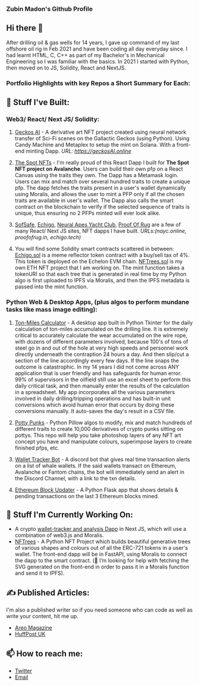 ### Zubin Madon's Github Profile

## Hi there 👋
After drilling oil & gas wells for 14 years, I gave up command of my last offshore oil rig in Feb 2021 and have been coding all day everyday since. I had learnt HTML, C, C++ as part of my Bachelor's in Mechanical Engineering so I was familiar with the basics. In 2021 I started with Python, then moved on to JS, Solidity, React and NextJS.

### Portfolio Highlights with key Repos a Short Summary for Each:

## 🔭 Stuff I've Built:
### Web3/ React/ Next JS/ Solidity:

1. [Geckos AI](https://github.com/zubin-madon/GeckosAI) - A derivative art NFT project created using neural network transfer of Sci-Fi scenes on the Gallactic Geckos (using Python). Using Candy Machine and Metaplex to setup the mint on Solana. With a front-end minting Dapp. *URL: https://geckosAI.online*

2. [The Spot NFTs](https://github.com/zubin-madon/spot-nft-dapp) - I'm really proud of this React Dapp I built for **The Spot NFT project on Avalanche**. Users can build their own pfp on a React Canvas using the traits they own. The Dapp has a Metamask login. Users can mix and match over several hundred traits to create a unique pfp. The dapp fetches the traits present in a user's wallet dynamically using Moralis, and allows the user to mint a PFP only if all the chosen traits are available in user's wallet. The Dapp also calls the smart contract on the blockchain to verify if the selected sequence of traits is unique, thus ensuring no 2 PFPs minted will ever look alike.

3. [SofSafe](https://github.com/zubin-madon/sofsafe), [Echigo](https://github.com/zubin-madon/echigo), [Neural Apes Yacht Club](https://github.com/zubin-madon/nayc), [Proof Of Rug](https://github.com/zubin-madon/ProofOfRug) are a few of many React/ Next JS sites, NFT dapps I have built. 
*URLs:(nayc.online, proofofrug.in, echigo.tech)*

4. You will find some Solidity smart contracts scattered in between: [Echigo.sol](https://gist.github.com/zubin-madon/1148e2934956e59bf7c98504f0dac6ea) is a meme reflector token contract with a buy/sell tax of 4%. This token is deployed on the Echelon EVM chain. [NFTrees.sol](https://github.com/zubin-madon/NFTrees/blob/main/contracts/trees_final.sol) is my own ETH NFT project that I am working on. The mint function takes a tokenURI so that each tree that is generated in real time by my Python algo is first uploaded to IPFS via Moralis, and then the IPFS metadata is passed into the mint function.

### Python Web & Desktop Apps, (plus algos to perform mundane tasks like mass image editing):
1. [Ton-Miles Calculator](https://github.com/zubin-madon/Ton-Miles-Manager-for-Oil-Rigs) - A desktop app built in Python Tkinter for the daily calculation of ton-miles accumulated on the drilling line. It is extremely critical to accurately calculate the wear accumulated on the wire rope, with dozens of different parameters involved, because 100's of tons of steel go in and out of the hole at very high speeds and personnel work directly underneath the contraption 24 hours a day. And then slip/cut a section of the line accordingly every few days. If the line snaps the outcome is catastrophic. In my 14 years I did not come across ANY application that is user friendly and has safeguards for human error. 99% of supervisors in the oilfield still use an excel sheet to perform this daily critical task, and then manually enter the results of the calculation in a spreadsheet. My app incorporates all the various parameters involved in daily drilling/tripping operations and has built-in unit conversions which avoid human error that occurs by doing these conversions manually. It auto-saves the day's result in a CSV file.

2. [Potty Punks](https://github.com/zubin-madon/PottyPunksNFT) - Python Pillow algos to modify, mix and match hundreds of different traits to create 10,000 derivatives of crypto punks sitting on pottys. This repo will help you take photoshop layers of any NFT art concept you have and manipulate colours, superimpose layers to create finished pfps, etc.

3. [Wallet Tracker Bot](https://github.com/zubin-madon/Wallet-Tracker-Bot) - A discord bot that gives real time transaction alerts on a list of whale wallets. If the said wallets transact on Ethereum, Avalanche or Fantom chains, the bot will immediately send an alert in the Discord Channel, with a link to the txn details.

4. [Ethereum Block Updater](https://github.com/zubin-madon/Ethereum-Block-Updater) - A Python Flask app that shows details & pending transactions on the last 3 Ethereum blocks mined.

## 🔭 Stuff I'm Currently Working On:
- A crypto [wallet-tracker and analysis Dapp](https://github.com/zubin-madon/degenalysis) in Next JS, which will use a combination of web3.js and Moralis.
- [NFTrees](https://github.com/zubin-madon/NFTrees) - A Python NFT Project which builds beautiful generative trees of various shapes and colours out of all the ERC-721 tokens in a user's wallet. The front-end dapp will be in FastAPI, using Moralis to connect the dapp to the smart contract.
(🤔 I’m looking for help with fetching the SVG generated on the front-end in order to pass it in a Moralis function and send it to IPFS).

## ✍️ Published Articles:
I'm also a published writer so if you need someone who can code as well as write your content, hit me up.
- [Areo Magazine](https://areomagazine.com/author/zubin/)
- [HuffPost UK](https://www.huffingtonpost.co.uk/author/zubin-madon)

## 📫 How to reach me:
- [Twitter](https://twitter.com/zmadon)
- [Email](mailto:madon.zubin@gmail.com)


